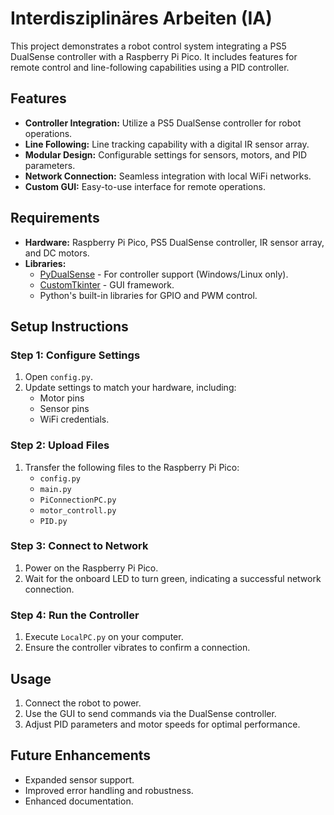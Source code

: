 # Interdisziplinäres Arbeiten (IA)

This project demonstrates a robot control system integrating a PS5 DualSense controller with a Raspberry Pi Pico. It includes features for remote control and line-following capabilities using a PID controller.

## Features
- **Controller Integration:** Utilize a PS5 DualSense controller for robot operations.
- **Line Following:** Line tracking capability with a digital IR sensor array.
- **Modular Design:** Configurable settings for sensors, motors, and PID parameters.
- **Network Connection:** Seamless integration with local WiFi networks.
- **Custom GUI:** Easy-to-use interface for remote operations.


## Requirements
- **Hardware:** Raspberry Pi Pico, PS5 DualSense controller, IR sensor array, and DC motors.
- **Libraries:**
  - [PyDualSense](https://github.com/flok/pydualsense) - For controller support (Windows/Linux only).
  - [CustomTkinter](https://github.com/TomSchimansky/CustomTkinter) - GUI framework.
  - Python's built-in libraries for GPIO and PWM control.

## Setup Instructions

### Step 1: Configure Settings
1. Open `config.py`.
2. Update settings to match your hardware, including:
   - Motor pins
   - Sensor pins
   - WiFi credentials.

### Step 2: Upload Files
1. Transfer the following files to the Raspberry Pi Pico:
   - `config.py`
   - `main.py`
   - `PiConnectionPC.py`
   - `motor_controll.py`
   - `PID.py`

### Step 3: Connect to Network
1. Power on the Raspberry Pi Pico.
2. Wait for the onboard LED to turn green, indicating a successful network connection.

### Step 4: Run the Controller
1. Execute `LocalPC.py` on your computer.
2. Ensure the controller vibrates to confirm a connection.

## Usage
1. Connect the robot to power.
2. Use the GUI to send commands via the DualSense controller.
3. Adjust PID parameters and motor speeds for optimal performance.

## Future Enhancements
- Expanded sensor support.
- Improved error handling and robustness.
- Enhanced documentation.
